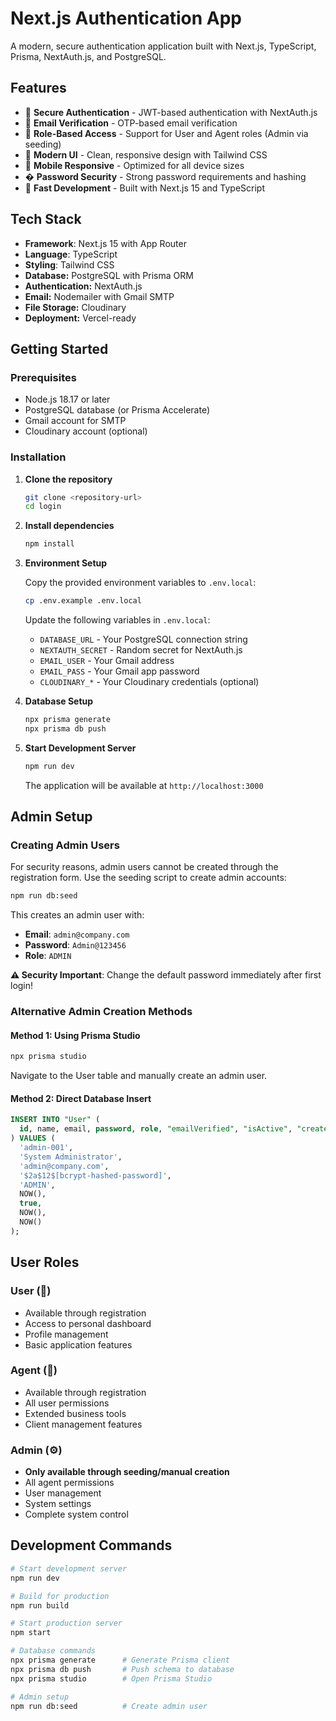 # Next.js Authentication App

A modern, secure authentication application built with Next.js, TypeScript, Prisma, NextAuth.js, and PostgreSQL.

## Features

- 🔐 **Secure Authentication** - JWT-based authentication with NextAuth.js
- 📧 **Email Verification** - OTP-based email verification
- 👥 **Role-Based Access** - Support for User and Agent roles (Admin via seeding)
- 🎨 **Modern UI** - Clean, responsive design with Tailwind CSS
- 📱 **Mobile Responsive** - Optimized for all device sizes
- � **Password Security** - Strong password requirements and hashing
- 🚀 **Fast Development** - Built with Next.js 15 and TypeScript

## Tech Stack

- **Framework**: Next.js 15 with App Router
- **Language**: TypeScript
- **Styling**: Tailwind CSS
- **Database:** PostgreSQL with Prisma ORM
- **Authentication:** NextAuth.js
- **Email:** Nodemailer with Gmail SMTP
- **File Storage:** Cloudinary
- **Deployment:** Vercel-ready

## Getting Started

### Prerequisites

- Node.js 18.17 or later
- PostgreSQL database (or Prisma Accelerate)
- Gmail account for SMTP
- Cloudinary account (optional)

### Installation

1. **Clone the repository**
   ```bash
   git clone <repository-url>
   cd login
   ```

2. **Install dependencies**
   ```bash
   npm install
   ```

3. **Environment Setup**
   
   Copy the provided environment variables to `.env.local`:
   ```bash
   cp .env.example .env.local
   ```

   Update the following variables in `.env.local`:
   - `DATABASE_URL` - Your PostgreSQL connection string
   - `NEXTAUTH_SECRET` - Random secret for NextAuth.js
   - `EMAIL_USER` - Your Gmail address
   - `EMAIL_PASS` - Your Gmail app password
   - `CLOUDINARY_*` - Your Cloudinary credentials (optional)

4. **Database Setup**
   ```bash
   npx prisma generate
   npx prisma db push
   ```

5. **Start Development Server**
   ```bash
   npm run dev
   ```

   The application will be available at `http://localhost:3000`

## Admin Setup

### Creating Admin Users

For security reasons, admin users cannot be created through the registration form. Use the seeding script to create admin accounts:

```bash
npm run db:seed
```

This creates an admin user with:
- **Email**: `admin@company.com`
- **Password**: `Admin@123456`
- **Role**: `ADMIN`

**⚠️ Security Important**: Change the default password immediately after first login!

### Alternative Admin Creation Methods

#### Method 1: Using Prisma Studio
```bash
npx prisma studio
```
Navigate to the User table and manually create an admin user.

#### Method 2: Direct Database Insert
```sql
INSERT INTO "User" (
  id, name, email, password, role, "emailVerified", "isActive", "createdAt", "updatedAt"
) VALUES (
  'admin-001',
  'System Administrator', 
  'admin@company.com',
  '$2a$12$[bcrypt-hashed-password]',
  'ADMIN',
  NOW(),
  true,
  NOW(),
  NOW()
);
```

## User Roles

### User (👤)
- Available through registration
- Access to personal dashboard
- Profile management
- Basic application features

### Agent (🏢)
- Available through registration
- All user permissions
- Extended business tools
- Client management features

### Admin (⚙️)
- **Only available through seeding/manual creation**
- All agent permissions  
- User management
- System settings
- Complete system control

## Development Commands

```bash
# Start development server
npm run dev

# Build for production
npm run build

# Start production server
npm start

# Database commands
npx prisma generate      # Generate Prisma client
npx prisma db push       # Push schema to database
npx prisma studio        # Open Prisma Studio

# Admin setup
npm run db:seed          # Create admin user
```
